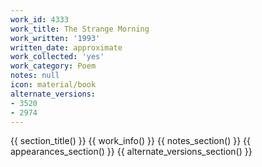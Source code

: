 ```yaml
---
work_id: 4333
work_title: The Strange Morning
work_written: '1993'
written_date: approximate
work_collected: 'yes'
work_category: Poem
notes: null
icon: material/book
alternate_versions:
- 3520
- 2974
---
```


{{ section_title() }}
{{ work_info() }}
{{ notes_section() }}
{{ appearances_section() }}
{{ alternate_versions_section() }}